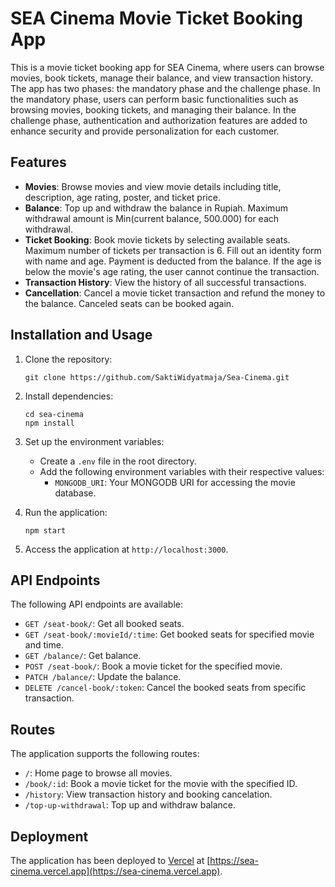 # SEA Cinema Movie Ticket Booking App

This is a movie ticket booking app for SEA Cinema, where users can browse movies, book tickets, manage their balance, and view transaction history. The app has two phases: the mandatory phase and the challenge phase. In the mandatory phase, users can perform basic functionalities such as browsing movies, booking tickets, and managing their balance. In the challenge phase, authentication and authorization features are added to enhance security and provide personalization for each customer.

## Features

- **Movies**: Browse movies and view movie details including title, description, age rating, poster, and ticket price.
- **Balance**: Top up and withdraw the balance in Rupiah. Maximum withdrawal amount is Min(current balance, 500.000) for each withdrawal.
- **Ticket Booking**: Book movie tickets by selecting available seats. Maximum number of tickets per transaction is 6. Fill out an identity form with name and age. Payment is deducted from the balance. If the age is below the movie's age rating, the user cannot continue the transaction.
- **Transaction History**: View the history of all successful transactions.
- **Cancellation**: Cancel a movie ticket transaction and refund the money to the balance. Canceled seats can be booked again.

## Installation and Usage

1. Clone the repository:

   ```shell
   git clone https://github.com/SaktiWidyatmaja/Sea-Cinema.git
   ```

2. Install dependencies:

   ```shell
   cd sea-cinema
   npm install
   ```

3. Set up the environment variables:
   - Create a `.env` file in the root directory.
   - Add the following environment variables with their respective values:
     - `MONGODB_URI`: Your MONGODB URI for accessing the movie database.

4. Run the application:

   ```shell
   npm start
   ```

5. Access the application at `http://localhost:3000`.

## API Endpoints

The following API endpoints are available:

- `GET /seat-book/`: Get all booked seats.
- `GET /seat-book/:movieId/:time`: Get booked seats for specified movie and time.
- `GET /balance/`: Get balance.
- `POST /seat-book/`: Book a movie ticket for the specified movie.
- `PATCH /balance/`: Update the balance.
- `DELETE /cancel-book/:token`: Cancel the booked seats from specific transaction.

## Routes

The application supports the following routes:

- `/`: Home page to browse all movies.
- `/book/:id`: Book a movie ticket for the movie with the specified ID.
- `/history`: View transaction history and booking cancelation.
- `/top-up-withdrawal`: Top up and withdraw balance.

## Deployment

The application has been deployed to [Vercel](https://www.vercel.com/) at [https://sea-cinema.vercel.app](https://sea-cinema.vercel.app).